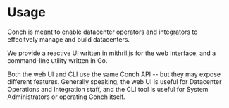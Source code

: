 # Usage

Conch is meant to enable datacenter operators and integrators to effecitvely
manage and build datacenters.

We provide a reactive UI written in mithril.js for the web interface, and a
command-line utility written in Go.

Both the web UI and CLI use the same Conch API -- but they may expose different
features. Generally speaking, the web UI is useful for Datacenter Operations and
Integration staff, and the CLI tool is useful for System Administrators or
operating Conch itself.
